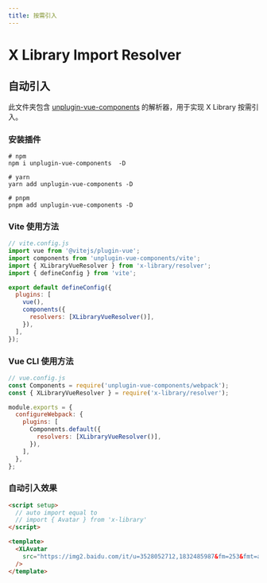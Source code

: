 ```yaml
---
title: 按需引入
---
```


# X Library Import Resolver

<!-- [English](./README.md) | 简体中文 -->

## 自动引入

此文件夹包含 [unplugin-vue-components](https://github.com/unplugin/unplugin-vue-components) 的解析器，用于实现 X Library 按需引入。

### 安装插件

```shell
# npm
npm i unplugin-vue-components  -D

# yarn
yarn add unplugin-vue-components -D

# pnpm
pnpm add unplugin-vue-components -D
```

### Vite 使用方法

```js
// vite.config.js
import vue from '@vitejs/plugin-vue';
import components from 'unplugin-vue-components/vite';
import { XLibraryVueResolver } from 'x-library/resolver';
import { defineConfig } from 'vite';

export default defineConfig({
  plugins: [
    vue(),
    components({
      resolvers: [XLibraryVueResolver()],
    }),
  ],
});
```

### Vue CLI 使用方法

```js
// vue.config.js
const Components = require('unplugin-vue-components/webpack');
const { XLibraryVueResolver } = require('x-library/resolver');

module.exports = {
  configureWebpack: {
    plugins: [
      Components.default({
        resolvers: [XLibraryVueResolver()],
      }),
    ],
  },
};
```

### 自动引入效果

```html
<script setup>
  // auto import equal to
  // import { Avatar } from 'x-library'
</script>

<template>
  <XLAvatar
    src="https://img2.baidu.com/it/u=3528052712,1832485987&fm=253&fmt=auto&app=138&f=JPEG?w=500&h=500"
  />
</template>
```
